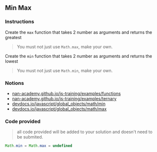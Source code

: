 ## Min Max

### Instructions

Create the `max` function that takes 2 number as arguments
and returns the greatest

> You must not just use `Math.max`, make your own.

Create the `min` function that takes 2 number as arguments
and returns the lowest

> You must not just use `Math.min`, make your own.

### Notions

- [nan-academy.github.io/js-training/examples/functions](https://nan-academy.github.io/js-training/examples/functions.js)
- [nan-academy.github.io/js-training/examples/ternary](https://nan-academy.github.io/js-training/examples/ternary.js)
- [devdocs.io/javascript/global_objects/math/min](https://devdocs.io/javascript/global_objects/math/min)
- [devdocs.io/javascript/global_objects/math/max](https://devdocs.io/javascript/global_objects/math/max)

### Code provided

> all code provided will be added to your solution and doesn't need to be submited.

```js
Math.min = Math.max = undefined
```
